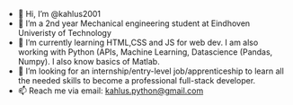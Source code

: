 - 👋 Hi, I’m @kahlus2001
- 👀 I’m a 2nd year Mechanical engineering student at Eindhoven Univeristy of Technology
- 🌱 I’m currently learning HTML,CSS and JS for web dev. I am also working with Python (APIs, Machine Learning, Datascience (Pandas, Numpy). I also know basics of Matlab.
- 💞️ I’m looking for an internship/entry-level job/apprenticeship to learn all the needed skills to become a professional full-stack developer.
- 📫 Reach me via email: kahlus.python@gmail.com

<!---
kahlus2001/kahlus2001 is a ✨ special ✨ repository because its `README.md` (this file) appears on your GitHub profile.
You can click the Preview link to take a look at your changes.
--->
